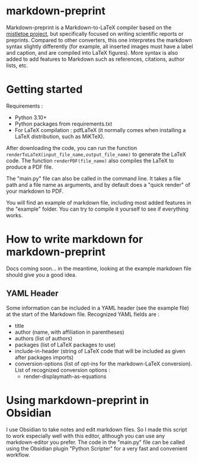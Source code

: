 # markdown-preprint

Markdown-preprint is a Markdown-to-LaTeX compiler based on the [mistletoe project](https://github.com/miyuchina/mistletoe.git), but specifically focused on writing scientific reports or preprints. Compared to other converters, this one interpretes the markdown syntax slightly differently (for example, all inserted images must have a label and caption, and are compiled into LaTeX figures). More syntax is also added to add features to Markdown such as references, citations, author lists, etc.

# Getting started
Requirements : 
- Python 3.10+
- Python packages from requirements.txt
- For LaTeX compilation : pdfLaTeX (it normally comes when installing a LaTeX distribution, such as MiKTeX).

After downloading the code, you can run the function `renderToLaTeX(input_file_name,output_file_name)` to generate the LaTeX code.
The function `renderPDF(file_name)` also compiles the LaTeX to produce a PDF file.

The "main.py" file can also be called in the command line. It takes a file path and a file name as arguments, and by default does a "quick render" of your markdown to PDF.

You will find an example of markdown file, including most added features in the "example" folder. You can try to compile it yourself to see if everything works.

# How to write markdown for markdown-preprint

Docs coming soon... in the meantime, looking at the example markdown file should give you a good idea.

## YAML Header

Some information can be included in a YAML header (see the example file) at the start of the Markdown file. Recognized YAML fields are : 
- title
- author (name, with affiliation in parentheses)
- authors (list of authors)
- packages (list of LaTeX packages to use)
- include-in-header (string of LaTeX code that will be included as given after packages imports)
- conversion-options (list of opt-ins for the markdown-LaTeX conversion). List of recognized conversion options : 
    - render-displaymath-as-equations

# Using markdown-preprint in Obsidian

I use Obsidian to take notes and edit markdown files. So I made this script to work especially well with this editor, although you can use any markdown-editor you prefer. 
The code in the "main.py" file can be called using the Obsidian plugin "Python Scripter" for a very fast and convenient workflow.
